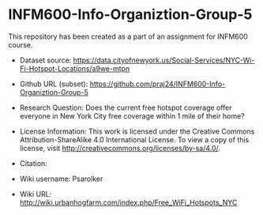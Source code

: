# INFM600-Info-Organiztion-Group-5
This repository has been created as a part of an assignment for INFM600 course. 

* Dataset source: https://data.cityofnewyork.us/Social-Services/NYC-Wi-Fi-Hotspot-Locations/a9we-mtpn

* Github URL (subset): https://github.com/praj24/INFM600-Info-Organiztion-Group-5

* Research Question: Does the current free hotspot coverage offer everyone in New York City free coverage within 1                    mile of their home?

* License Information: This work is licensed under the Creative Commons Attribution-ShareAlike 4.0 International License. To view a copy of this license, visit http://creativecommons.org/licenses/by-sa/4.0/.

* Citation:

* Wiki username: Psarolker

* Wiki URL: http://wiki.urbanhogfarm.com/index.php/Free_WiFi_Hotspots_NYC

